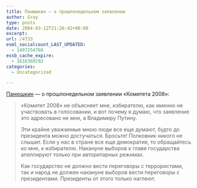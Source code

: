 ```yaml
---
title: Панюшкин — о прошлонедельном заявлении
author: Gray
type: posts
date: 2004-03-12T21:26:42+00:00
excerpt:
url: /4733
esml_socialcount_LAST_UPDATED:
  - 1497254768
essb_cache_expire:
  - 1616369292
categories:
  - Uncategorized

---
```








<a href="http://www.gazeta.ru/2004/03/11/oa_114499.shtml" target="_blank">Панюшкин</a> &#8212; о прошлонедельном заявлении &#171;Комитета 2008&#187;:

> &laquo;Комитет 2008&raquo; не объясняет мне, избирателю, как именно не участвовать в голосовании, и вот почему я думаю, что заявление это адресовано не мне, а Владимиру Путину. 
> 
> Эти крайне уважаемые мною люди все еще думают, будто до президента можно достучаться. Бросьте! Полковник никого не слышит. Если у нас в стране все еще демократия, то обращайтесь ко мне, к избирателю. Накануне выборов к главе государства апеллируют только при авторитарных режимах. 
> 
> Как государство не должно вести переговоры с террористами, так и народ не должен накануне выборов вести переговоры с президентами. Президенты от этого только наглеют.